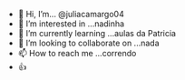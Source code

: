 - 👋 Hi, I’m... @juliacamargo04
- 👀 I’m interested in ...nadinha
- 🌱 I’m currently learning ...aulas da Patricia
- 💞️ I’m looking to collaborate on ...nada
- 📫 How to reach me ...correndo
- :+1:
<!---
juliacamargo04/juliacamargo04 is a ✨ special ✨ repository because its `README.md` (this file) appears on your GitHub profile.
You can click the Preview link to take a look at your changes.
--->
